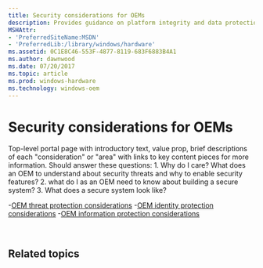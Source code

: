 ```yaml
---
title: Security considerations for OEMs
description: Provides guidance on platform integrity and data protection features including Secure boot and BitLocker.
MSHAttr:
- 'PreferredSiteName:MSDN'
- 'PreferredLib:/library/windows/hardware'
ms.assetid: 0C1E8C46-553F-4877-8119-683F6883B4A1
ms.author: dawnwood
ms.date: 07/20/2017
ms.topic: article
ms.prod: windows-hardware
ms.technology: windows-oem
---
```


# Security considerations for OEMs

Top-level portal page with introductory text, value prop, brief descriptions of each "consideration" or "area" with links to key content pieces for more information. Should answer these questions: 
	1. Why do I care? What does an OEM to understand about security threats and why to enable security features?
	2. what do I as an OEM need to know about building a secure system?
    3. What does a secure system look like? 

-[OEM threat protection considerations](OEM-threat-protection.md)
-[OEM identity protection considerations](OEM-identity-protection.md)
-[OEM information protection considerations](OEM-information-protection.md)



 

## Related topics



 

 







